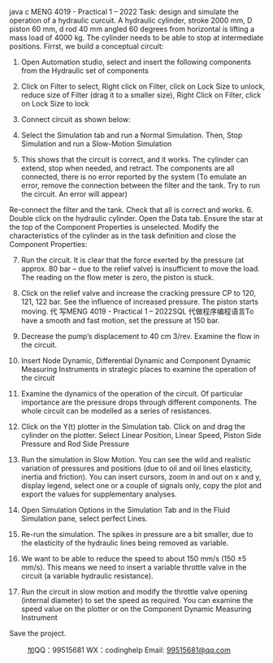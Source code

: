 java c
MENG 4019 - Practical 1 – 2022
Task: design and simulate the operation of a hydraulic curcuit. A hydraulic cylinder, stroke 2000 mm, D piston 60 mm, d rod 40 mm angled 60 degrees from horizontal is lifting a mass load of 4000 kg. The cylinder needs to be able to stop at intermediate positions.
Firrst, we build a conceptual circuit:
1. Open Automation studio, select and insert the following components from the Hydraulic set of components


2. Click on Filter to select, Right click on Filter, click on Lock Size to unlock, reduce size of Filter (drag it to a smaller size), Right Click on Filter, click on Lock Size to lock


3. Connect circuit as shown below:


4. Select the Simulation tab and run a Normal Simulation. Then, Stop Simulation and run a Slow-Motion Simulation


5. This shows that the circuit is correct, and it works. The cylinder can extend, stop when needed, and retract. The components are all connected, there is no error reported by the system
(To emulate an error, remove the connection between the filter and the tank. Try to run the circuit. An error will appear)


Re-connect the filter and the tank. Check that all is correct and works.
6. Double click on the hydraulic cylinder. Open the Data tab. Ensure the star at the top of the Component Properties is unselected. Modify the characteristics of the cylinder as in the task definition and close the Component Properties:


7. Run the circuit. It is clear that the force exerted by the pressure (at approx. 80 bar – due to the relief valve) is insufficient to move the load. The reading on the flow meter is zero, the piston is stuck.


8. Click on the relief valve and increase the cracking pressure CP to 120, 121, 122 bar. See the influence of increased pressure. The piston starts moving. 代 写MENG 4019 - Practical 1 – 2022SQL
代做程序编程语言To have a smooth and fast motion, set the pressure at 150 bar.


9. Decrease the pump’s displacement to 40 cm 3/rev. Examine the flow in the circuit.


10. Insert Node Dynamic, Differential Dynamic and Component Dynamic Measuring Instruments in strategic places to examine the operation of the circuit


11. Examine the dynamics of the operation of the circuit. Of particular importance are the pressure drops through different components. The whole circuit can be modelled as a series of resistances.


12. Click on the Y(t) plotter in the Simulation tab. Click on and drag the cylinder on the plotter. Select Linear Position, Linear Speed, Piston Side Pressure and Rod Side Pressure


13. Run the simulation in Slow Motion. You can see the wild and realistic variation of pressures and positions (due to oil and oil lines elasticity, inertia and friction). You can insert cursors, zoom in and out on x and y, display legend, select one or a couple of signals only, copy the plot and export the values for supplementary analyses.


14. Open Simulation Options in the Simulation Tab and in the Fluid Simulation pane, select perfect Lines.


15. Re-run the simulation. The spikes in pressure are a bit smaller, due to the elasticity of the hydraulic lines being removed as variable.


16. We want to be able to reduce the speed to about 150 mm/s (150 ±5 mm/s). This means we need to insert a variable throttle valve in the circuit (a variable hydraulic resistance).


17. Run the circuit in slow motion and modify the throttle valve opening (internal diameter) to set the speed as required. You can examine the speed value on the plotter or on the Component Dynamic Measuring Instrument


Save the project.





         
加QQ：99515681  WX：codinghelp  Email: 99515681@qq.com

